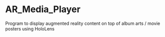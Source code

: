 # AR_Media_Player
Program to display augmented reality content on top of album arts / movie posters using HoloLens
